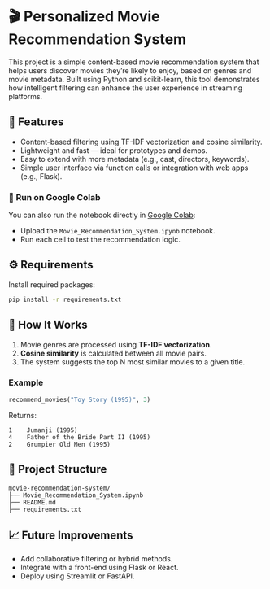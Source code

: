 # 🎬 Personalized Movie Recommendation System

This project is a simple content-based movie recommendation system that helps users discover movies they’re likely to enjoy, based on genres and movie metadata. Built using Python and scikit-learn, this tool demonstrates how intelligent filtering can enhance the user experience in streaming platforms.

## 📌 Features

- Content-based filtering using TF-IDF vectorization and cosine similarity.
- Lightweight and fast — ideal for prototypes and demos.
- Easy to extend with more metadata (e.g., cast, directors, keywords).
- Simple user interface via function calls or integration with web apps (e.g., Flask).



### 🧪 Run on Google Colab

You can also run the notebook directly in [Google Colab](https://colab.research.google.com/):

- Upload the `Movie_Recommendation_System.ipynb` notebook.
- Run each cell to test the recommendation logic.

## ⚙️ Requirements

Install required packages:

```bash
pip install -r requirements.txt
```

## 🧠 How It Works

1. Movie genres are processed using **TF-IDF vectorization**.
2. **Cosine similarity** is calculated between all movie pairs.
3. The system suggests the top N most similar movies to a given title.

### Example

```python
recommend_movies("Toy Story (1995)", 3)
```

Returns:

```
1    Jumanji (1995)
4    Father of the Bride Part II (1995)
2    Grumpier Old Men (1995)
```

## 📂 Project Structure

```
movie-recommendation-system/
├── Movie_Recommendation_System.ipynb
├── README.md
├── requirements.txt
```

## 📈 Future Improvements

- Add collaborative filtering or hybrid methods.
- Integrate with a front-end using Flask or React.
- Deploy using Streamlit or FastAPI.


